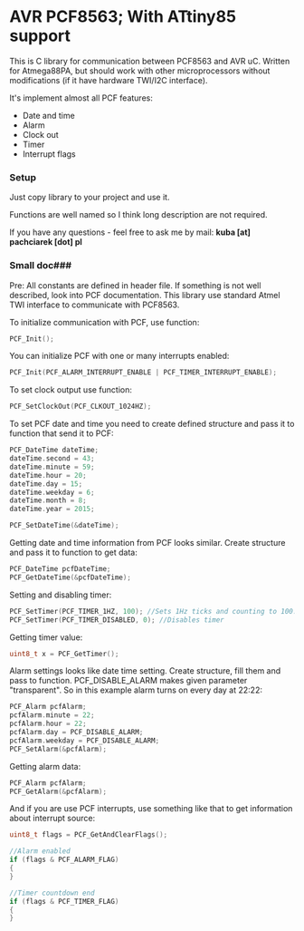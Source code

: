 # AVR PCF8563; With ATtiny85 support #

This is C library for communication between PCF8563 and AVR uC. Written for Atmega88PA, but should work with other microprocessors without modifications (if it have hardware TWI/I2C interface).

It's implement almost all PCF features:

* Date and time
* Alarm
* Clock out
* Timer
* Interrupt flags

### Setup ###

Just copy library to your project and use it.

Functions are well named so I think long description are not required.

If you have any questions - feel free to ask me by mail: **kuba [at] pachciarek [dot] pl**

### Small doc###

Pre: All constants are defined in header file. If something is not well described, look into PCF documentation. This library use standard Atmel TWI interface to communicate with PCF8563.

To initialize communication with PCF, use function:

```c
PCF_Init();
```

You can initialize PCF with one or many interrupts enabled:

```c
PCF_Init(PCF_ALARM_INTERRUPT_ENABLE | PCF_TIMER_INTERRUPT_ENABLE);
```

To set clock output use function:

```c
PCF_SetClockOut(PCF_CLKOUT_1024HZ);
```

To set PCF date and time you need to create defined structure and pass it to function that send it to PCF:

```c
PCF_DateTime dateTime;
dateTime.second = 43;
dateTime.minute = 59;
dateTime.hour = 20;
dateTime.day = 15;
dateTime.weekday = 6;
dateTime.month = 8;
dateTime.year = 2015;

PCF_SetDateTime(&dateTime);
```

Getting date and time information from PCF looks similar. Create structure and pass it to function to get data:

```c
PCF_DateTime pcfDateTime;
PCF_GetDateTime(&pcfDateTime);
```

Setting and disabling timer:

```c
PCF_SetTimer(PCF_TIMER_1HZ, 100); //Sets 1Hz ticks and counting to 100. Max 255
PCF_SetTimer(PCF_TIMER_DISABLED, 0); //Disables timer
```

Getting timer value:

```c
uint8_t x = PCF_GetTimer();
```

Alarm settings looks like date time setting. Create structure, fill them and pass to function. PCF_DISABLE_ALARM makes given parameter "transparent". So in this example alarm turns on every day at 22:22:

```c
PCF_Alarm pcfAlarm;
pcfAlarm.minute = 22;
pcfAlarm.hour = 22;
pcfAlarm.day = PCF_DISABLE_ALARM;
pcfAlarm.weekday = PCF_DISABLE_ALARM;
PCF_SetAlarm(&pcfAlarm);
```

Getting alarm data:

```c
PCF_Alarm pcfAlarm;
PCF_GetAlarm(&pcfAlarm);
```

And if you are use PCF interrupts, use something like that to get information about interrupt source:

```c
uint8_t flags = PCF_GetAndClearFlags();

//Alarm enabled
if (flags & PCF_ALARM_FLAG)
{
}

//Timer countdown end
if (flags & PCF_TIMER_FLAG)
{
}
```
